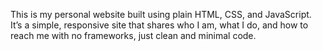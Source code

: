 This is my personal website built using plain HTML, CSS, and JavaScript. It’s a simple, responsive site that shares who I am, what I do, and how to reach me with no frameworks, just clean and minimal code.
